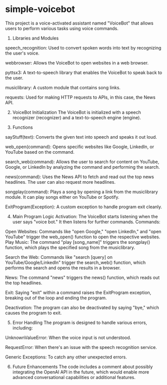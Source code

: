 # simple-voicebot

This project is a voice-activated assistant named "VoiceBot" that allows users to perform various tasks using voice commands.

1. Libraries and Modules

speech_recognition: Used to convert spoken words into text by recognizing the user's voice.

webbrowser: Allows the VoiceBot to open websites in a web browser.

pyttsx3: A text-to-speech library that enables the VoiceBot to speak back to the user.

musiclibrary: A custom module that contains song links.

requests: Used for making HTTP requests to APIs, in this case, the News API.

2. VoiceBot Initialization
The VoiceBot is initialized with a speech recognizer (recognizer) and a text-to-speech engine (engine).

3. Functions

sayStuff(text): Converts the given text into speech and speaks it out loud.

web_open(command): Opens specific websites like Google, LinkedIn, or YouTube based on the command.

search_web(command): Allows the user to search for content on YouTube, Google, or LinkedIn by analyzing the command and performing the search.

news(command): Uses the News API to fetch and read out the top news headlines. The user can also request more headlines.

songplay(command): Plays a song by opening a link from the musiclibrary module. It can play songs either on YouTube or Spotify.

ExitProgram(Exception): A custom exception to handle program exit cleanly.

4. Main Program Logic
Activation: The VoiceBot starts listening when the user says "voice bot." It then listens for further commands.
Commands:

Open Websites: Commands like "open Google," "open LinkedIn," and "open YouTube" trigger the web_open() function to open the respective websites.
Play Music: The command "play [song_name]" triggers the songplay() function, which plays the specified song from the musiclibrary.

Search the Web: Commands like "search [query] on YouTube/Google/LinkedIn" trigger the search_web() function, which performs the search and opens the results in a browser.

News: The command "news" triggers the news() function, which reads out the top headlines.

Exit: Saying "exit" within a command raises the ExitProgram exception, breaking out of the loop and ending the program.

Deactivation: The program can also be deactivated by saying "bye," which causes the program to exit.

5. Error Handling
The program is designed to handle various errors, including:

UnknownValueError: When the voice input is not understood.

RequestError: When there's an issue with the speech recognition service.

Generic Exceptions: To catch any other unexpected errors.

6. Future Enhancements
The code includes a comment about possibly integrating the OpenAI API in the future, which would enable more advanced conversational capabilities or additional features.